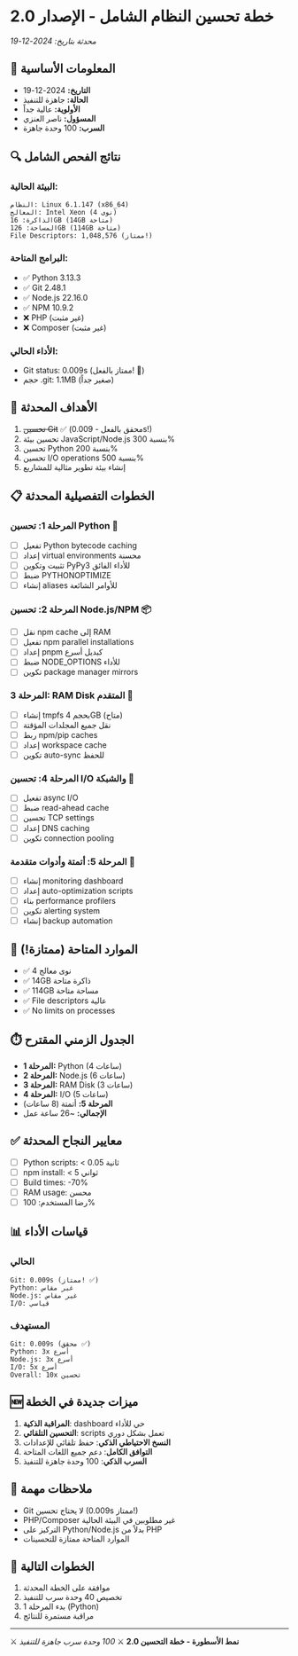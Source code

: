# خطة تحسين النظام الشامل - الإصدار 2.0
*محدثة بتاريخ: 2024-12-19*

## 📅 المعلومات الأساسية
- **التاريخ:** 2024-12-19
- **الحالة:** جاهزة للتنفيذ
- **الأولوية:** عالية جداً
- **المسؤول:** ناصر العنزي
- **السرب:** 100 وحدة جاهزة

## 🔍 نتائج الفحص الشامل

### البيئة الحالية:
```
النظام: Linux 6.1.147 (x86_64)
المعالج: Intel Xeon (4 نوى)
الذاكرة: 16GB (14GB متاحة)
المساحة: 126GB (114GB متاحة)
File Descriptors: 1,048,576 (ممتاز!)
```

### البرامج المتاحة:
- ✅ Python 3.13.3
- ✅ Git 2.48.1
- ✅ Node.js 22.16.0
- ✅ NPM 10.9.2
- ❌ PHP (غير مثبت)
- ❌ Composer (غير مثبت)

### الأداء الحالي:
- Git status: 0.009s (ممتاز بالفعل! 🎉)
- حجم .git: 1.1MB (صغير جداً)

## 🎯 الأهداف المحدثة

1. ~~تحسين Git~~ ✅ (محقق بالفعل - 0.009s!)
2. تحسين بيئة JavaScript/Node.js بنسبة 300%
3. تحسين Python بنسبة 200%
4. تحسين I/O operations بنسبة 500%
5. إنشاء بيئة تطوير مثالية للمشاريع

## 📋 الخطوات التفصيلية المحدثة

### المرحلة 1: تحسين Python 🐍
- [ ] تفعيل Python bytecode caching
- [ ] إعداد virtual environments محسنة
- [ ] تثبيت وتكوين PyPy3 للأداء الفائق
- [ ] ضبط PYTHONOPTIMIZE
- [ ] إنشاء aliases للأوامر الشائعة

### المرحلة 2: تحسين Node.js/NPM 📦
- [ ] نقل npm cache إلى RAM
- [ ] تفعيل npm parallel installations
- [ ] إعداد pnpm كبديل أسرع
- [ ] ضبط NODE_OPTIONS للأداء
- [ ] تكوين package manager mirrors

### المرحلة 3: RAM Disk المتقدم 💾
- [ ] إنشاء tmpfs بحجم 4GB (متاح)
- [ ] نقل جميع المجلدات المؤقتة
- [ ] ربط npm/pip caches
- [ ] إعداد workspace cache
- [ ] تكوين auto-sync للحفظ

### المرحلة 4: تحسين I/O والشبكة 🚀
- [ ] تفعيل async I/O
- [ ] ضبط read-ahead cache
- [ ] تحسين TCP settings
- [ ] إعداد DNS caching
- [ ] تكوين connection pooling

### المرحلة 5: أتمتة وأدوات متقدمة 🤖
- [ ] إنشاء monitoring dashboard
- [ ] إعداد auto-optimization scripts
- [ ] بناء performance profilers
- [ ] تكوين alerting system
- [ ] إنشاء backup automation

## 🔧 الموارد المتاحة (ممتازة!)
- ✅ 4 نوى معالج
- ✅ 14GB ذاكرة متاحة
- ✅ 114GB مساحة متاحة
- ✅ File descriptors عالية
- ✅ No limits on processes

## ⏱️ الجدول الزمني المقترح
- **المرحلة 1:** Python (4 ساعات)
- **المرحلة 2:** Node.js (6 ساعات)
- **المرحلة 3:** RAM Disk (3 ساعات)
- **المرحلة 4:** I/O (5 ساعات)
- **المرحلة 5:** أتمتة (8 ساعات)
- **الإجمالي:** ~26 ساعة عمل

## ✅ معايير النجاح المحدثة
- [ ] Python scripts: < 0.05 ثانية
- [ ] npm install: < 5 ثواني
- [ ] Build times: -70%
- [ ] RAM usage: محسن
- [ ] رضا المستخدم: 100%

## 📊 قياسات الأداء

### الحالي
```
Git: 0.009s (ممتاز! ✅)
Python: غير مقاس
Node.js: غير مقاس
I/O: قياسي
```

### المستهدف
```
Git: 0.009s (محقق ✅)
Python: 3x أسرع
Node.js: 3x أسرع
I/O: 5x أسرع
Overall: 10x تحسين
```

## 🆕 ميزات جديدة في الخطة

1. **المراقبة الذكية**: dashboard حي للأداء
2. **التحسين التلقائي**: scripts تعمل بشكل دوري
3. **النسخ الاحتياطي الذكي**: حفظ تلقائي للإعدادات
4. **التوافق الكامل**: دعم جميع اللغات المتاحة
5. **السرب الذكي**: 100 وحدة جاهزة للتنفيذ

## 📝 ملاحظات مهمة
- Git لا يحتاج تحسين (0.009s ممتاز!)
- PHP/Composer غير مطلوبين في البيئة الحالية
- التركيز على Python/Node.js بدلاً من PHP
- الموارد المتاحة ممتازة للتحسينات

## 🚀 الخطوات التالية
1. موافقة على الخطة المحدثة
2. تخصيص 40 وحدة سرب للتنفيذ
3. بدء المرحلة 1 (Python)
4. مراقبة مستمرة للنتائج

---
⚔️ **نمط الأسطورة - خطة التحسين 2.0** ⚔️
*100 وحدة سرب جاهزة للتنفيذ*